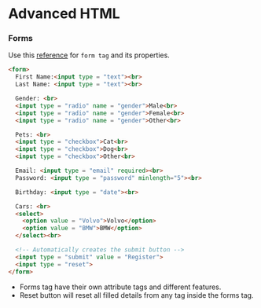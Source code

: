 # Advanced HTML

### Forms

Use this [reference](https://www.w3schools.com/html/html_forms.asp) for `form tag` and its properties.
```html
<form>
  First Name:<input type = "text"><br>
  Last Name: <input type = "text"><br>

  Gender: <br>
  <input type = "radio" name = "gender">Male<br>
  <input type = "radio" name = "gender">Female<br>
  <input type = "radio" name = "gender">Other<br>

  Pets: <br>
  <input type = "checkbox">Cat<br>
  <input type = "checkbox">Dog<br>
  <input type = "checkbox">Other<br>

  Email: <input type = "email" required><br>
  Password: <input type = "password" minlength="5"><br>

  Birthday: <input type = "date"><br>

  Cars: <br>
  <select>
    <option value = "Volvo">Volvo</option>
    <option value = "BMW">BMW</option>
  </select><br>

  <!-- Automatically creates the submit button -->
  <input type = "submit" value = "Register">
  <input type = "reset">
</form>
  ```
* Forms tag have their own attribute tags and different features.
* Reset button will reset all filled details from any tag inside the forms tag.